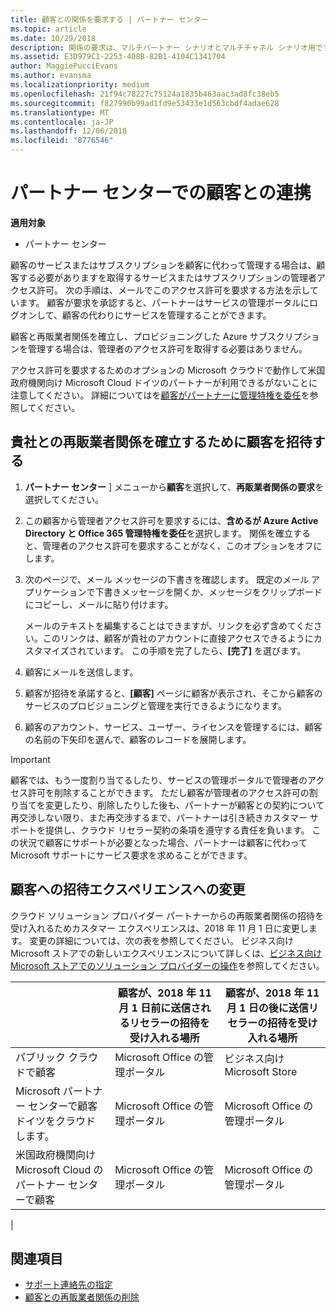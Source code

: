 ```yaml
---
title: 顧客との関係を要求する | パートナー センター
ms.topic: article
ms.date: 10/29/2018
description: 関係の要求は、マルチパートナー シナリオとマルチチャネル シナリオ用です。 また、パートナーの代理管理者特権が顧客によって削除され、パートナーがプロビジョニングやサポートを提供するために、管理者特権を復元する必要がある場合にも使用できます。
ms.assetid: E3D979C1-2253-408B-82B1-4104C1341704
author: MaggiePucciEvans
ms.author: evansma
ms.localizationpriority: medium
ms.openlocfilehash: 21f94c78227c75124a1835b463aac3ad8fc38eb5
ms.sourcegitcommit: f827990b99ad1fd9e53433e1d563cbdf4adae628
ms.translationtype: MT
ms.contentlocale: ja-JP
ms.lasthandoff: 12/06/2018
ms.locfileid: "8776546"
---
```

# <a name="connect-with-customers-in-partner-center"></a>パートナー センターでの顧客との連携

**適用対象**

-  パートナー センター

顧客のサービスまたはサブスクリプションを顧客に代わって管理する場合は、顧客する必要がありますを取得するサービスまたはサブスクリプションの管理者アクセス許可。 次の手順は、メールでこのアクセス許可を要求する方法を示しています。 顧客が要求を承認すると、パートナーはサービスの管理ポータルにログオンして、顧客の代わりにサービスを管理することができます。

顧客と再販業者関係を確立し、プロビジョニングした Azure サブスクリプションを管理する場合は、管理者のアクセス許可を取得する必要はありません。

アクセス許可を要求するためのオプションの Microsoft クラウドで動作して米国政府機関向け Microsoft Cloud ドイツのパートナーが利用できるがないことに注意してください。 詳細についてはを[顧客がパートナーに管理特権を委任](https://docs.microsoft.com/en-us/partner-center/customers_revoke_admin_privileges)を参照してください。


## <a name="invite-a-customer-to-establish-a-reseller-relationship-with-you"></a>貴社との再販業者関係を確立するために顧客を招待する

1.  **パートナー センター** ] メニューから**顧客**を選択して、**再販業者関係の要求**を選択してください。

2.  この顧客から管理者アクセス許可を要求するには、**含めるが Azure Active Directory と Office 365 管理特権を委任**を選択します。 関係を確立すると、管理者のアクセス許可を要求することがなく、このオプションをオフにします。 

3.  次のページで、メール メッセージの下書きを確認します。 既定のメール アプリケーションで下書きメッセージを開くか、メッセージをクリップボードにコピーし、メールに貼り付けます。 

    メールのテキストを編集することはできますが、リンクを必ず含めてください。このリンクは、顧客が貴社のアカウントに直接アクセスできるようにカスタマイズされています。 この手順を完了したら、**[完了]** を選びます。

3.  顧客にメールを送信します。

5.  顧客が招待を承諾すると、**[顧客]** ページに顧客が表示され、そこから顧客のサービスのプロビジョニングと管理を実行できるようになります。

 
6.  顧客のアカウント、サービス、ユーザー、ライセンスを管理するには、顧客の名前の下矢印を選んで、顧客のレコードを展開します。


> [!IMPORTANT]  
> 顧客では、もう一度割り当てるしたり、サービスの管理ポータルで管理者のアクセス許可を削除することができます。 ただし顧客が管理者のアクセス許可の割り当てを変更したり、削除したりした後も、パートナーが顧客との契約について再交渉しない限り、また再交渉するまで、パートナーは引き続きカスタマー サポートを提供し、クラウド リセラー契約の条項を遵守する責任を負います。 この状況で顧客にサポートが必要となった場合、パートナーは顧客に代わって Microsoft サポートにサービス要求を求めることができます。

## <a name="changes-to-the-customer-invitation-experience"></a>顧客への招待エクスペリエンスへの変更

クラウド ソリューション プロバイダー パートナーからの再販業者関係の招待を受け入れるためカスタマー エクスペリエンスは、2018 年 11 月 1 日に変更します。 変更の詳細については、次の表を参照してください。 ビジネス向け Microsoft ストアでの新しいエクスペリエンスについて詳しくは、[ビジネス向け Microsoft ストアでのソリューション プロバイダーの操作](https://docs.microsoft.com/en-us/microsoft-store/work-with-partner-microsoft-store-business)を参照してください。

|  | 顧客が、2018 年 11 月 1 日前に送信されるリセラーの招待を受け入れる場所 | 顧客が、2018 年 11 月 1 日の後に送信リセラーの招待を受け入れる場所 |
|---------|---------|---------
| パブリック クラウドで顧客 | Microsoft Office の管理ポータル | ビジネス向け Microsoft Store |
| Microsoft パートナー センターで顧客ドイツをクラウドします。 | Microsoft Office の管理ポータル | Microsoft Office の管理ポータル |
| 米国政府機関向け Microsoft Cloud のパートナー センターで顧客 | Microsoft Office の管理ポータル | Microsoft Office の管理ポータル |
|

## <a name="see-also"></a>関連項目

- [サポート連絡先の指定](assign-support-contacts.md)
- [顧客との再販業者関係の削除](remove-a-relationship.md)